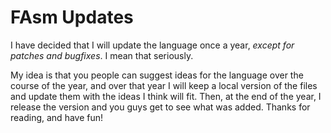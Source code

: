 # FAsm Updates

I have decided that I will update the language once a year, *except for patches and bugfixes*. I mean that seriously.

My idea is that you people can suggest ideas for the language over the course of the year, and over that year I will keep a local version of the files and update them with the ideas I think will fit. Then, at the end of the year, I release the version and you guys get to see what was added. Thanks for reading, and have fun!